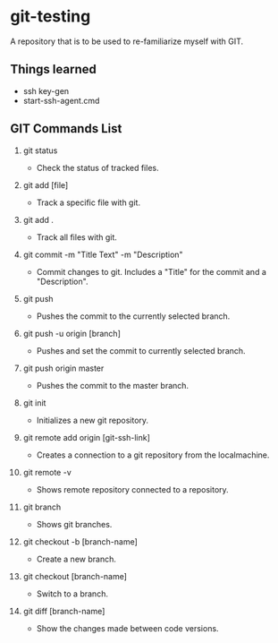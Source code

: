 # git-testing
A repository that is to be used to re-familiarize myself with GIT.

## Things learned
- ssh key-gen
- start-ssh-agent.cmd

## GIT Commands List
1. git status
    - Check the status of tracked files. 

2. git add [file]
    - Track a specific file with git. 

3. git add .
    - Track all files with git. 

4. git commit -m "Title Text" -m "Description"
    - Commit changes to git. Includes a "Title" for the commit and a "Description".

5. git push
    - Pushes the commit to the currently selected branch. 

6. git push -u origin [branch]
    - Pushes and set the commit to currently selected branch. 

7. git push origin master
    - Pushes the commit to the master branch. 

8. git init
    - Initializes a new git repository. 

8. git remote add origin [git-ssh-link]
    - Creates a connection to a git repository from the localmachine. 

9. git remote -v
    - Shows remote repository connected to a repository. 

10. git branch
    - Shows git branches.

11. git checkout -b [branch-name]
    - Create a new branch. 

12. git checkout [branch-name]
    - Switch to a branch. 

13. git diff [branch-name]
    - Show the changes made between code versions. 


